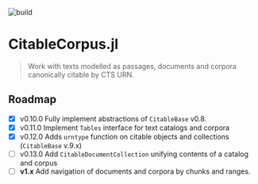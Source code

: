 ![build](https://github.com/cite-architecture/CitableCorpus.jl/actions/workflows/Documentation.yml/badge.svg)


# CitableCorpus.jl

> Work with texts modelled as passages, documents and corpora canonically citable by CTS URN.

## Roadmap

- [x] v0.10.0 Fully implement abstractions of `CitableBase` v0.8.
- [x] v0.11.0 Implement `Tables` interface for text catalogs and corpora
- [x] v0.12.0 Adds `urntype` function on citable objects and collections (`CitableBase` v.9.x)
- [ ] v0.13.0 Add `CitableDocumentCollection` unifying contents of a catalog and corpus
- [ ] **v1.x** Add navigation of documents and corpora by chunks and ranges.